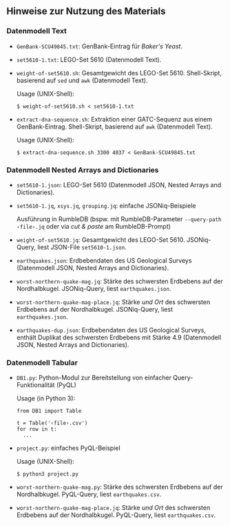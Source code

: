 ## Hinweise zur Nutzung des Materials

### Datenmodell Text

- `GenBank-SCU49845.txt`: GenBank-Eintrag für *Baker's Yeast*.
- `set5610-1.txt`: LEGO-Set 5610 (Datenmodell Text).

- `weight-of-set5610.sh`: Gesamtgewicht des LEGO-Set 5610.  Shell-Skript, basierend auf `sed` und `awk` (Datenmodell Text).

  Usage (UNIX-Shell):
  ~~~
  $ weight-of-set5610.sh < set5610-1.txt
  ~~~

- `extract-dna-sequence.sh`: Extraktion einer GATC-Sequenz aus einem GenBank-Eintrag.
  Shell-Skript, basierend auf `awk` (Datenmodell Text).
  
  Usage (UNIX-Shell):
  ~~~
  $ extract-dna-sequence.sh 3300 4037 < GenBank-SCU49845.txt
  ~~~

### Datenmodell Nested Arrays and Dictionaries

- `set5610-1.json`: LEGO-Set 5610 (Datenmodell JSON, Nested Arrays and Dictionaries).
- `set5610-1.jq`, `xsys.jq`, `grouping.jq`: einfache JSONiq-Beispiele

  Ausführung in RumbleDB (bspw. mit RumbleDB-Parameter `--query-path ‹file›.jq` oder via _cut & paste_ am RumbleDB-Prompt)

- `weight-of-set5610.jq`: Gesamtgewicht des LEGO-Set 5610. JSONiq-Query, liest JSON-File `set5610-1.json`.
 
- `earthquakes.json`: Erdbebendaten des US Geological Surveys (Datenmodell JSON, Nested Arrays and Dictionaries).

- `worst-northern-quake-mag.jq`: Stärke des schwersten Erdbebens auf der Nordhalbkugel. JSONiq-Query, liest `earthquakes.json`.

- `worst-northern-quake-mag-place.jq`: Stärke _und Ort_ des schwersten Erdbebens auf der Nordhalbkugel. JSONiq-Query, liest `earthquakes.json`.

- `earthquakes-dup.json`: Erdbebendaten des US Geological Surveys, enthält Duplikat des schwersten Erdbebens mit Stärke 4.9 (Datenmodell JSON, Nested Arrays and Dictionaries).

### Datenmodell Tabular

- `DB1.py`: Python-Modul zur Bereitstellung von einfacher Query-Funktionalität (PyQL)

  Usage (in Python 3):
  ~~~
  from DB1 import Table
  
  t = Table('‹file›.csv')
  for row in t:
    ...
  ~~~
 
 - `project.py`: einfaches PyQL-Beispiel

   Usage (UNIX-Shell):
   ~~~
   $ python3 project.py
   ~~~

- `worst-northern-quake-mag.py`: Stärke des schwersten Erdbebens auf der Nordhalbkugel. PyQL-Query, liest `earthquakes.csv`.

- `worst-northern-quake-mag-place.jq`: Stärke _und Ort_ des schwersten Erdbebens auf der Nordhalbkugel. PyQL-Query, liest `earthquakes.csv`. 
